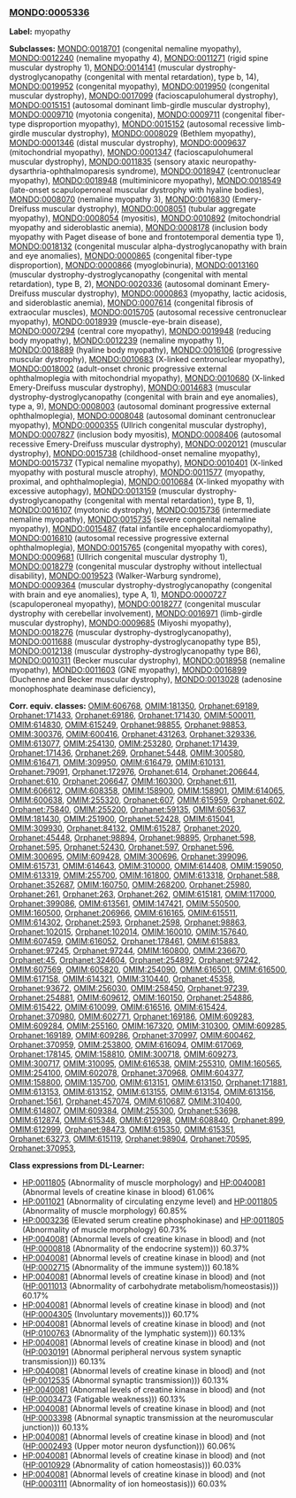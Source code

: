 
### [MONDO:0005336](http://purl.obolibrary.org/obo/MONDO_0005336)
**Label:** myopathy

**Subclasses:** [MONDO:0018701](http://purl.obolibrary.org/obo/MONDO_0018701) (congenital nemaline myopathy), [MONDO:0012240](http://purl.obolibrary.org/obo/MONDO_0012240) (nemaline myopathy 4), [MONDO:0011271](http://purl.obolibrary.org/obo/MONDO_0011271) (rigid spine muscular dystrophy 1), [MONDO:0014141](http://purl.obolibrary.org/obo/MONDO_0014141) (muscular dystrophy-dystroglycanopathy (congenital with mental retardation), type b, 14), [MONDO:0019952](http://purl.obolibrary.org/obo/MONDO_0019952) (congenital myopathy), [MONDO:0019950](http://purl.obolibrary.org/obo/MONDO_0019950) (congenital muscular dystrophy), [MONDO:0017099](http://purl.obolibrary.org/obo/MONDO_0017099) (facioscapulohumeral dystrophy), [MONDO:0015151](http://purl.obolibrary.org/obo/MONDO_0015151) (autosomal dominant limb-girdle muscular dystrophy), [MONDO:0009710](http://purl.obolibrary.org/obo/MONDO_0009710) (myotonia congenita), [MONDO:0009711](http://purl.obolibrary.org/obo/MONDO_0009711) (congenital fiber-type disproportion myopathy), [MONDO:0015152](http://purl.obolibrary.org/obo/MONDO_0015152) (autosomal recessive limb-girdle muscular dystrophy), [MONDO:0008029](http://purl.obolibrary.org/obo/MONDO_0008029) (Bethlem myopathy), [MONDO:0001346](http://purl.obolibrary.org/obo/MONDO_0001346) (distal muscular dystrophy), [MONDO:0009637](http://purl.obolibrary.org/obo/MONDO_0009637) (mitochondrial myopathy), [MONDO:0001347](http://purl.obolibrary.org/obo/MONDO_0001347) (facioscapulohumeral muscular dystrophy), [MONDO:0011835](http://purl.obolibrary.org/obo/MONDO_0011835) (sensory ataxic neuropathy-dysarthria-ophthalmoparesis syndrome), [MONDO:0018947](http://purl.obolibrary.org/obo/MONDO_0018947) (centronuclear myopathy), [MONDO:0018948](http://purl.obolibrary.org/obo/MONDO_0018948) (multiminicore myopathy), [MONDO:0018549](http://purl.obolibrary.org/obo/MONDO_0018549) (late-onset scapuloperoneal muscular dystrophy with hyaline bodies), [MONDO:0008070](http://purl.obolibrary.org/obo/MONDO_0008070) (nemaline myopathy 3), [MONDO:0016830](http://purl.obolibrary.org/obo/MONDO_0016830) (Emery-Dreifuss muscular dystrophy), [MONDO:0008051](http://purl.obolibrary.org/obo/MONDO_0008051) (tubular aggregate myopathy), [MONDO:0008054](http://purl.obolibrary.org/obo/MONDO_0008054) (myositis), [MONDO:0010892](http://purl.obolibrary.org/obo/MONDO_0010892) (mitochondrial myopathy and sideroblastic anemia), [MONDO:0008178](http://purl.obolibrary.org/obo/MONDO_0008178) (inclusion body myopathy with Paget disease of bone and frontotemporal dementia type 1), [MONDO:0018132](http://purl.obolibrary.org/obo/MONDO_0018132) (congenital muscular alpha-dystroglycanopathy with brain and eye anomalies), [MONDO:0000865](http://purl.obolibrary.org/obo/MONDO_0000865) (congenital fiber-type disproportion), [MONDO:0000866](http://purl.obolibrary.org/obo/MONDO_0000866) (myoglobinuria), [MONDO:0013160](http://purl.obolibrary.org/obo/MONDO_0013160) (muscular dystrophy-dystroglycanopathy (congenital with mental retardation), type B, 2), [MONDO:0020336](http://purl.obolibrary.org/obo/MONDO_0020336) (autosomal dominant Emery-Dreifuss muscular dystrophy), [MONDO:0000863](http://purl.obolibrary.org/obo/MONDO_0000863) (myopathy, lactic acidosis, and sideroblastic anemia), [MONDO:0007614](http://purl.obolibrary.org/obo/MONDO_0007614) (congenital fibrosis of extraocular muscles), [MONDO:0015705](http://purl.obolibrary.org/obo/MONDO_0015705) (autosomal recessive centronuclear myopathy), [MONDO:0018939](http://purl.obolibrary.org/obo/MONDO_0018939) (muscle-eye-brain disease), [MONDO:0007294](http://purl.obolibrary.org/obo/MONDO_0007294) (central core myopathy), [MONDO:0019948](http://purl.obolibrary.org/obo/MONDO_0019948) (reducing body myopathy), [MONDO:0012239](http://purl.obolibrary.org/obo/MONDO_0012239) (nemaline myopathy 1), [MONDO:0018889](http://purl.obolibrary.org/obo/MONDO_0018889) (hyaline body myopathy), [MONDO:0016106](http://purl.obolibrary.org/obo/MONDO_0016106) (progressive muscular dystrophy), [MONDO:0010683](http://purl.obolibrary.org/obo/MONDO_0010683) (X-linked centronuclear myopathy), [MONDO:0018002](http://purl.obolibrary.org/obo/MONDO_0018002) (adult-onset chronic progressive external ophthalmoplegia with mitochondrial myopathy), [MONDO:0010680](http://purl.obolibrary.org/obo/MONDO_0010680) (X-linked Emery-Dreifuss muscular dystrophy), [MONDO:0014683](http://purl.obolibrary.org/obo/MONDO_0014683) (muscular dystrophy-dystroglycanopathy (congenital with brain and eye anomalies), type a, 9), [MONDO:0008003](http://purl.obolibrary.org/obo/MONDO_0008003) (autosomal dominant progressive external ophthalmoplegia), [MONDO:0008048](http://purl.obolibrary.org/obo/MONDO_0008048) (autosomal dominant centronuclear myopathy), [MONDO:0000355](http://purl.obolibrary.org/obo/MONDO_0000355) (Ullrich congenital muscular dystrophy), [MONDO:0007827](http://purl.obolibrary.org/obo/MONDO_0007827) (inclusion body myositis), [MONDO:0008406](http://purl.obolibrary.org/obo/MONDO_0008406) (autosomal recessive Emery-Dreifuss muscular dystrophy), [MONDO:0020121](http://purl.obolibrary.org/obo/MONDO_0020121) (muscular dystrophy), [MONDO:0015738](http://purl.obolibrary.org/obo/MONDO_0015738) (childhood-onset nemaline myopathy), [MONDO:0015737](http://purl.obolibrary.org/obo/MONDO_0015737) (Typical nemaline myopathy), [MONDO:0010401](http://purl.obolibrary.org/obo/MONDO_0010401) (X-linked myopathy with postural muscle atrophy), [MONDO:0011577](http://purl.obolibrary.org/obo/MONDO_0011577) (myopathy, proximal, and ophthalmoplegia), [MONDO:0010684](http://purl.obolibrary.org/obo/MONDO_0010684) (X-linked myopathy with excessive autophagy), [MONDO:0013159](http://purl.obolibrary.org/obo/MONDO_0013159) (muscular dystrophy-dystroglycanopathy (congenital with mental retardation), type B, 1), [MONDO:0016107](http://purl.obolibrary.org/obo/MONDO_0016107) (myotonic dystrophy), [MONDO:0015736](http://purl.obolibrary.org/obo/MONDO_0015736) (intermediate nemaline myopathy), [MONDO:0015735](http://purl.obolibrary.org/obo/MONDO_0015735) (severe congenital nemaline myopathy), [MONDO:0015487](http://purl.obolibrary.org/obo/MONDO_0015487) (fatal infantile encephalocardiomyopathy), [MONDO:0016810](http://purl.obolibrary.org/obo/MONDO_0016810) (autosomal recessive progressive external ophthalmoplegia), [MONDO:0015765](http://purl.obolibrary.org/obo/MONDO_0015765) (congenital myopathy with cores), [MONDO:0009681](http://purl.obolibrary.org/obo/MONDO_0009681) (Ullrich congenital muscular dystrophy 1), [MONDO:0018279](http://purl.obolibrary.org/obo/MONDO_0018279) (congenital muscular dystrophy without intellectual disability), [MONDO:0019523](http://purl.obolibrary.org/obo/MONDO_0019523) (Walker-Warburg syndrome), [MONDO:0009364](http://purl.obolibrary.org/obo/MONDO_0009364) (muscular dystrophy-dystroglycanopathy (congenital with brain and eye anomalies), type A, 1), [MONDO:0000727](http://purl.obolibrary.org/obo/MONDO_0000727) (scapuloperoneal myopathy), [MONDO:0018277](http://purl.obolibrary.org/obo/MONDO_0018277) (congenital muscular dystrophy with cerebellar involvement), [MONDO:0016971](http://purl.obolibrary.org/obo/MONDO_0016971) (limb-girdle muscular dystrophy), [MONDO:0009685](http://purl.obolibrary.org/obo/MONDO_0009685) (Miyoshi myopathy), [MONDO:0018276](http://purl.obolibrary.org/obo/MONDO_0018276) (muscular dystrophy-dystroglycanopathy), [MONDO:0011688](http://purl.obolibrary.org/obo/MONDO_0011688) (muscular dystrophy-dystroglycanopathy type B5), [MONDO:0012138](http://purl.obolibrary.org/obo/MONDO_0012138) (muscular dystrophy-dystroglycanopathy type B6), [MONDO:0010311](http://purl.obolibrary.org/obo/MONDO_0010311) (Becker muscular dystrophy), [MONDO:0018958](http://purl.obolibrary.org/obo/MONDO_0018958) (nemaline myopathy), [MONDO:0011603](http://purl.obolibrary.org/obo/MONDO_0011603) (GNE myopathy), [MONDO:0016899](http://purl.obolibrary.org/obo/MONDO_0016899) (Duchenne and Becker muscular dystrophy), [MONDO:0013028](http://purl.obolibrary.org/obo/MONDO_0013028) (adenosine monophosphate deaminase deficiency), 

**Corr. equiv. classes:** [OMIM:606768](http://purl.obolibrary.org/obo/OMIM_606768), [OMIM:181350](http://purl.obolibrary.org/obo/OMIM_181350), [Orphanet:69189](http://www.orpha.net/ORDO/Orphanet_69189), [Orphanet:171433](http://www.orpha.net/ORDO/Orphanet_171433), [Orphanet:69186](http://www.orpha.net/ORDO/Orphanet_69186), [Orphanet:171430](http://www.orpha.net/ORDO/Orphanet_171430), [OMIM:500011](http://purl.obolibrary.org/obo/OMIM_500011), [OMIM:614830](http://purl.obolibrary.org/obo/OMIM_614830), [OMIM:615249](http://purl.obolibrary.org/obo/OMIM_615249), [Orphanet:98855](http://www.orpha.net/ORDO/Orphanet_98855), [Orphanet:98853](http://www.orpha.net/ORDO/Orphanet_98853), [OMIM:300376](http://purl.obolibrary.org/obo/OMIM_300376), [OMIM:600416](http://purl.obolibrary.org/obo/OMIM_600416), [Orphanet:431263](http://www.orpha.net/ORDO/Orphanet_431263), [Orphanet:329336](http://www.orpha.net/ORDO/Orphanet_329336), [OMIM:613077](http://purl.obolibrary.org/obo/OMIM_613077), [OMIM:254130](http://purl.obolibrary.org/obo/OMIM_254130), [OMIM:253280](http://purl.obolibrary.org/obo/OMIM_253280), [Orphanet:171439](http://www.orpha.net/ORDO/Orphanet_171439), [Orphanet:171436](http://www.orpha.net/ORDO/Orphanet_171436), [Orphanet:269](http://www.orpha.net/ORDO/Orphanet_269), [Orphanet:5448](http://www.orpha.net/ORDO/Orphanet_5448), [OMIM:300580](http://purl.obolibrary.org/obo/OMIM_300580), [OMIM:616471](http://purl.obolibrary.org/obo/OMIM_616471), [OMIM:309950](http://purl.obolibrary.org/obo/OMIM_309950), [OMIM:616479](http://purl.obolibrary.org/obo/OMIM_616479), [OMIM:610131](http://purl.obolibrary.org/obo/OMIM_610131), [Orphanet:79091](http://www.orpha.net/ORDO/Orphanet_79091), [Orphanet:172976](http://www.orpha.net/ORDO/Orphanet_172976), [Orphanet:614](http://www.orpha.net/ORDO/Orphanet_614), [Orphanet:206644](http://www.orpha.net/ORDO/Orphanet_206644), [Orphanet:610](http://www.orpha.net/ORDO/Orphanet_610), [Orphanet:206647](http://www.orpha.net/ORDO/Orphanet_206647), [OMIM:160300](http://purl.obolibrary.org/obo/OMIM_160300), [Orphanet:611](http://www.orpha.net/ORDO/Orphanet_611), [OMIM:606612](http://purl.obolibrary.org/obo/OMIM_606612), [OMIM:608358](http://purl.obolibrary.org/obo/OMIM_608358), [OMIM:158900](http://purl.obolibrary.org/obo/OMIM_158900), [OMIM:158901](http://purl.obolibrary.org/obo/OMIM_158901), [OMIM:614065](http://purl.obolibrary.org/obo/OMIM_614065), [OMIM:600638](http://purl.obolibrary.org/obo/OMIM_600638), [OMIM:255320](http://purl.obolibrary.org/obo/OMIM_255320), [Orphanet:607](http://www.orpha.net/ORDO/Orphanet_607), [OMIM:615959](http://purl.obolibrary.org/obo/OMIM_615959), [Orphanet:602](http://www.orpha.net/ORDO/Orphanet_602), [Orphanet:75840](http://www.orpha.net/ORDO/Orphanet_75840), [OMIM:255200](http://purl.obolibrary.org/obo/OMIM_255200), [Orphanet:59135](http://www.orpha.net/ORDO/Orphanet_59135), [OMIM:605637](http://purl.obolibrary.org/obo/OMIM_605637), [OMIM:181430](http://purl.obolibrary.org/obo/OMIM_181430), [OMIM:251900](http://purl.obolibrary.org/obo/OMIM_251900), [Orphanet:52428](http://www.orpha.net/ORDO/Orphanet_52428), [OMIM:615041](http://purl.obolibrary.org/obo/OMIM_615041), [OMIM:309930](http://purl.obolibrary.org/obo/OMIM_309930), [Orphanet:84132](http://www.orpha.net/ORDO/Orphanet_84132), [OMIM:615287](http://purl.obolibrary.org/obo/OMIM_615287), [Orphanet:2020](http://www.orpha.net/ORDO/Orphanet_2020), [Orphanet:45448](http://www.orpha.net/ORDO/Orphanet_45448), [Orphanet:98894](http://www.orpha.net/ORDO/Orphanet_98894), [Orphanet:98895](http://www.orpha.net/ORDO/Orphanet_98895), [Orphanet:598](http://www.orpha.net/ORDO/Orphanet_598), [Orphanet:595](http://www.orpha.net/ORDO/Orphanet_595), [Orphanet:52430](http://www.orpha.net/ORDO/Orphanet_52430), [Orphanet:597](http://www.orpha.net/ORDO/Orphanet_597), [Orphanet:596](http://www.orpha.net/ORDO/Orphanet_596), [OMIM:300695](http://purl.obolibrary.org/obo/OMIM_300695), [OMIM:609428](http://purl.obolibrary.org/obo/OMIM_609428), [OMIM:300696](http://purl.obolibrary.org/obo/OMIM_300696), [Orphanet:399096](http://www.orpha.net/ORDO/Orphanet_399096), [OMIM:615731](http://purl.obolibrary.org/obo/OMIM_615731), [OMIM:614643](http://purl.obolibrary.org/obo/OMIM_614643), [OMIM:310000](http://purl.obolibrary.org/obo/OMIM_310000), [OMIM:614408](http://purl.obolibrary.org/obo/OMIM_614408), [OMIM:159050](http://purl.obolibrary.org/obo/OMIM_159050), [OMIM:613319](http://purl.obolibrary.org/obo/OMIM_613319), [OMIM:255700](http://purl.obolibrary.org/obo/OMIM_255700), [OMIM:161800](http://purl.obolibrary.org/obo/OMIM_161800), [OMIM:613318](http://purl.obolibrary.org/obo/OMIM_613318), [Orphanet:588](http://www.orpha.net/ORDO/Orphanet_588), [Orphanet:352687](http://www.orpha.net/ORDO/Orphanet_352687), [OMIM:160750](http://purl.obolibrary.org/obo/OMIM_160750), [OMIM:268200](http://purl.obolibrary.org/obo/OMIM_268200), [Orphanet:25980](http://www.orpha.net/ORDO/Orphanet_25980), [Orphanet:261](http://www.orpha.net/ORDO/Orphanet_261), [Orphanet:263](http://www.orpha.net/ORDO/Orphanet_263), [Orphanet:262](http://www.orpha.net/ORDO/Orphanet_262), [OMIM:615181](http://purl.obolibrary.org/obo/OMIM_615181), [OMIM:117000](http://purl.obolibrary.org/obo/OMIM_117000), [Orphanet:399086](http://www.orpha.net/ORDO/Orphanet_399086), [OMIM:613561](http://purl.obolibrary.org/obo/OMIM_613561), [OMIM:147421](http://purl.obolibrary.org/obo/OMIM_147421), [OMIM:550500](http://purl.obolibrary.org/obo/OMIM_550500), [OMIM:160500](http://purl.obolibrary.org/obo/OMIM_160500), [Orphanet:206966](http://www.orpha.net/ORDO/Orphanet_206966), [OMIM:616165](http://purl.obolibrary.org/obo/OMIM_616165), [OMIM:615511](http://purl.obolibrary.org/obo/OMIM_615511), [OMIM:614302](http://purl.obolibrary.org/obo/OMIM_614302), [Orphanet:2593](http://www.orpha.net/ORDO/Orphanet_2593), [Orphanet:2598](http://www.orpha.net/ORDO/Orphanet_2598), [Orphanet:98863](http://www.orpha.net/ORDO/Orphanet_98863), [Orphanet:102015](http://www.orpha.net/ORDO/Orphanet_102015), [Orphanet:102014](http://www.orpha.net/ORDO/Orphanet_102014), [OMIM:160010](http://purl.obolibrary.org/obo/OMIM_160010), [OMIM:157640](http://purl.obolibrary.org/obo/OMIM_157640), [OMIM:607459](http://purl.obolibrary.org/obo/OMIM_607459), [OMIM:616052](http://purl.obolibrary.org/obo/OMIM_616052), [Orphanet:178461](http://www.orpha.net/ORDO/Orphanet_178461), [OMIM:615883](http://purl.obolibrary.org/obo/OMIM_615883), [Orphanet:97245](http://www.orpha.net/ORDO/Orphanet_97245), [Orphanet:97244](http://www.orpha.net/ORDO/Orphanet_97244), [OMIM:160800](http://purl.obolibrary.org/obo/OMIM_160800), [OMIM:236670](http://purl.obolibrary.org/obo/OMIM_236670), [Orphanet:45](http://www.orpha.net/ORDO/Orphanet_45), [Orphanet:324604](http://www.orpha.net/ORDO/Orphanet_324604), [Orphanet:254892](http://www.orpha.net/ORDO/Orphanet_254892), [Orphanet:97242](http://www.orpha.net/ORDO/Orphanet_97242), [OMIM:607569](http://purl.obolibrary.org/obo/OMIM_607569), [OMIM:605820](http://purl.obolibrary.org/obo/OMIM_605820), [OMIM:254090](http://purl.obolibrary.org/obo/OMIM_254090), [OMIM:616501](http://purl.obolibrary.org/obo/OMIM_616501), [OMIM:616500](http://purl.obolibrary.org/obo/OMIM_616500), [OMIM:617158](http://purl.obolibrary.org/obo/OMIM_617158), [OMIM:614321](http://purl.obolibrary.org/obo/OMIM_614321), [OMIM:310440](http://purl.obolibrary.org/obo/OMIM_310440), [Orphanet:45358](http://www.orpha.net/ORDO/Orphanet_45358), [Orphanet:93672](http://www.orpha.net/ORDO/Orphanet_93672), [OMIM:256030](http://purl.obolibrary.org/obo/OMIM_256030), [OMIM:258450](http://purl.obolibrary.org/obo/OMIM_258450), [Orphanet:97239](http://www.orpha.net/ORDO/Orphanet_97239), [Orphanet:254881](http://www.orpha.net/ORDO/Orphanet_254881), [OMIM:609612](http://purl.obolibrary.org/obo/OMIM_609612), [OMIM:160150](http://purl.obolibrary.org/obo/OMIM_160150), [Orphanet:254886](http://www.orpha.net/ORDO/Orphanet_254886), [OMIM:615422](http://purl.obolibrary.org/obo/OMIM_615422), [OMIM:610099](http://purl.obolibrary.org/obo/OMIM_610099), [OMIM:616516](http://purl.obolibrary.org/obo/OMIM_616516), [OMIM:615424](http://purl.obolibrary.org/obo/OMIM_615424), [Orphanet:370980](http://www.orpha.net/ORDO/Orphanet_370980), [OMIM:602771](http://purl.obolibrary.org/obo/OMIM_602771), [Orphanet:169186](http://www.orpha.net/ORDO/Orphanet_169186), [OMIM:609283](http://purl.obolibrary.org/obo/OMIM_609283), [OMIM:609284](http://purl.obolibrary.org/obo/OMIM_609284), [OMIM:255160](http://purl.obolibrary.org/obo/OMIM_255160), [OMIM:167320](http://purl.obolibrary.org/obo/OMIM_167320), [OMIM:310300](http://purl.obolibrary.org/obo/OMIM_310300), [OMIM:609285](http://purl.obolibrary.org/obo/OMIM_609285), [Orphanet:169189](http://www.orpha.net/ORDO/Orphanet_169189), [OMIM:609286](http://purl.obolibrary.org/obo/OMIM_609286), [Orphanet:370997](http://www.orpha.net/ORDO/Orphanet_370997), [OMIM:600462](http://purl.obolibrary.org/obo/OMIM_600462), [Orphanet:370959](http://www.orpha.net/ORDO/Orphanet_370959), [OMIM:253800](http://purl.obolibrary.org/obo/OMIM_253800), [OMIM:616094](http://purl.obolibrary.org/obo/OMIM_616094), [OMIM:617069](http://purl.obolibrary.org/obo/OMIM_617069), [Orphanet:178145](http://www.orpha.net/ORDO/Orphanet_178145), [OMIM:158810](http://purl.obolibrary.org/obo/OMIM_158810), [OMIM:300718](http://purl.obolibrary.org/obo/OMIM_300718), [OMIM:609273](http://purl.obolibrary.org/obo/OMIM_609273), [OMIM:300717](http://purl.obolibrary.org/obo/OMIM_300717), [OMIM:310095](http://purl.obolibrary.org/obo/OMIM_310095), [OMIM:616538](http://purl.obolibrary.org/obo/OMIM_616538), [OMIM:255310](http://purl.obolibrary.org/obo/OMIM_255310), [OMIM:160565](http://purl.obolibrary.org/obo/OMIM_160565), [OMIM:254100](http://purl.obolibrary.org/obo/OMIM_254100), [OMIM:602078](http://purl.obolibrary.org/obo/OMIM_602078), [Orphanet:370968](http://www.orpha.net/ORDO/Orphanet_370968), [OMIM:604377](http://purl.obolibrary.org/obo/OMIM_604377), [OMIM:158800](http://purl.obolibrary.org/obo/OMIM_158800), [OMIM:135700](http://purl.obolibrary.org/obo/OMIM_135700), [OMIM:613151](http://purl.obolibrary.org/obo/OMIM_613151), [OMIM:613150](http://purl.obolibrary.org/obo/OMIM_613150), [Orphanet:171881](http://www.orpha.net/ORDO/Orphanet_171881), [OMIM:613153](http://purl.obolibrary.org/obo/OMIM_613153), [OMIM:613152](http://purl.obolibrary.org/obo/OMIM_613152), [OMIM:613155](http://purl.obolibrary.org/obo/OMIM_613155), [OMIM:613154](http://purl.obolibrary.org/obo/OMIM_613154), [OMIM:613156](http://purl.obolibrary.org/obo/OMIM_613156), [Orphanet:1561](http://www.orpha.net/ORDO/Orphanet_1561), [Orphanet:457074](http://www.orpha.net/ORDO/Orphanet_457074), [OMIM:610687](http://purl.obolibrary.org/obo/OMIM_610687), [OMIM:310400](http://purl.obolibrary.org/obo/OMIM_310400), [OMIM:614807](http://purl.obolibrary.org/obo/OMIM_614807), [OMIM:609384](http://purl.obolibrary.org/obo/OMIM_609384), [OMIM:255300](http://purl.obolibrary.org/obo/OMIM_255300), [Orphanet:53698](http://www.orpha.net/ORDO/Orphanet_53698), [OMIM:612874](http://purl.obolibrary.org/obo/OMIM_612874), [OMIM:615348](http://purl.obolibrary.org/obo/OMIM_615348), [OMIM:612998](http://purl.obolibrary.org/obo/OMIM_612998), [OMIM:608840](http://purl.obolibrary.org/obo/OMIM_608840), [Orphanet:899](http://www.orpha.net/ORDO/Orphanet_899), [OMIM:612999](http://purl.obolibrary.org/obo/OMIM_612999), [Orphanet:98473](http://www.orpha.net/ORDO/Orphanet_98473), [OMIM:615350](http://purl.obolibrary.org/obo/OMIM_615350), [OMIM:615351](http://purl.obolibrary.org/obo/OMIM_615351), [Orphanet:63273](http://www.orpha.net/ORDO/Orphanet_63273), [OMIM:615119](http://purl.obolibrary.org/obo/OMIM_615119), [Orphanet:98904](http://www.orpha.net/ORDO/Orphanet_98904), [Orphanet:70595](http://www.orpha.net/ORDO/Orphanet_70595), [Orphanet:370953](http://www.orpha.net/ORDO/Orphanet_370953), 

**Class expressions from DL-Learner:**

- [HP:0011805](http://purl.obolibrary.org/obo/HP_0011805) (Abnormality of muscle morphology) and [HP:0040081](http://purl.obolibrary.org/obo/HP_0040081) (Abnormal levels of creatine kinase in blood) 61.06%
- [HP:0011021](http://purl.obolibrary.org/obo/HP_0011021) (Abnormality of circulating enzyme level) and [HP:0011805](http://purl.obolibrary.org/obo/HP_0011805) (Abnormality of muscle morphology) 60.85%
- [HP:0003236](http://purl.obolibrary.org/obo/HP_0003236) (Elevated serum creatine phosphokinase) and [HP:0011805](http://purl.obolibrary.org/obo/HP_0011805) (Abnormality of muscle morphology) 60.73%
- [HP:0040081](http://purl.obolibrary.org/obo/HP_0040081) (Abnormal levels of creatine kinase in blood) and (not ([HP:0000818](http://purl.obolibrary.org/obo/HP_0000818) (Abnormality of the endocrine system))) 60.37%
- [HP:0040081](http://purl.obolibrary.org/obo/HP_0040081) (Abnormal levels of creatine kinase in blood) and (not ([HP:0002715](http://purl.obolibrary.org/obo/HP_0002715) (Abnormality of the immune system))) 60.18%
- [HP:0040081](http://purl.obolibrary.org/obo/HP_0040081) (Abnormal levels of creatine kinase in blood) and (not ([HP:0011013](http://purl.obolibrary.org/obo/HP_0011013) (Abnormality of carbohydrate metabolism/homeostasis))) 60.17%
- [HP:0040081](http://purl.obolibrary.org/obo/HP_0040081) (Abnormal levels of creatine kinase in blood) and (not ([HP:0004305](http://purl.obolibrary.org/obo/HP_0004305) (Involuntary movements))) 60.17%
- [HP:0040081](http://purl.obolibrary.org/obo/HP_0040081) (Abnormal levels of creatine kinase in blood) and (not ([HP:0100763](http://purl.obolibrary.org/obo/HP_0100763) (Abnormality of the lymphatic system))) 60.13%
- [HP:0040081](http://purl.obolibrary.org/obo/HP_0040081) (Abnormal levels of creatine kinase in blood) and (not ([HP:0030191](http://purl.obolibrary.org/obo/HP_0030191) (Abnormal peripheral nervous system synaptic transmission))) 60.13%
- [HP:0040081](http://purl.obolibrary.org/obo/HP_0040081) (Abnormal levels of creatine kinase in blood) and (not ([HP:0012535](http://purl.obolibrary.org/obo/HP_0012535) (Abnormal synaptic transmission))) 60.13%
- [HP:0040081](http://purl.obolibrary.org/obo/HP_0040081) (Abnormal levels of creatine kinase in blood) and (not ([HP:0003473](http://purl.obolibrary.org/obo/HP_0003473) (Fatigable weakness))) 60.13%
- [HP:0040081](http://purl.obolibrary.org/obo/HP_0040081) (Abnormal levels of creatine kinase in blood) and (not ([HP:0003398](http://purl.obolibrary.org/obo/HP_0003398) (Abnormal synaptic transmission at the neuromuscular junction))) 60.13%
- [HP:0040081](http://purl.obolibrary.org/obo/HP_0040081) (Abnormal levels of creatine kinase in blood) and (not ([HP:0002493](http://purl.obolibrary.org/obo/HP_0002493) (Upper motor neuron dysfunction))) 60.06%
- [HP:0040081](http://purl.obolibrary.org/obo/HP_0040081) (Abnormal levels of creatine kinase in blood) and (not ([HP:0010929](http://purl.obolibrary.org/obo/HP_0010929) (Abnormality of cation homeostasis))) 60.03%
- [HP:0040081](http://purl.obolibrary.org/obo/HP_0040081) (Abnormal levels of creatine kinase in blood) and (not ([HP:0003111](http://purl.obolibrary.org/obo/HP_0003111) (Abnormality of ion homeostasis))) 60.03%


